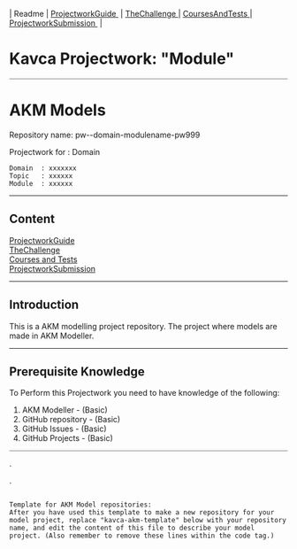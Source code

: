 
| Readme | [ProjectworkGuide ](ProjectworkGuide.md) | [TheChallenge ](TheChallenge.md) | [CoursesAndTests ](CoursesAndTests.md) | [ProjectworkSubmission ](ProjectworkSubmission.md) |

# Kavca Projectwork: "Module"

<hr style="background: gray" />

# AKM Models

Repository name:  pw--domain-modulename-pw999

Projectwork for : Domain

    Domain  : xxxxxxx
    Topic   : xxxxxx
    Module  : xxxxxx

---

## Content

[ProjectworkGuide](ProjectworkGuide.md)  
[TheChallenge](TheChallenge.md)  
[Courses and Tests](CoursesAndTests.md)  
[ProjectworkSubmission](ProjectworkSubmission.md)  

---

## Introduction

This is a AKM modelling project repository.
The project where models are made in AKM Modeller.

---

## Prerequisite Knowledge

To Perform this Projectwork you need to have knowledge of the following:

1. AKM Modeller         - (Basic)
1. GitHub repository    - (Basic) 
1. GitHub Issues        - (Basic)
1. GitHub Projects      - (Basic)

<hr style="background: gray" />


.

.

<code>
Template for AKM Model repositories:
After you have used this template to make a new repository for your model project, replace "kavca-akm-template" below with your repository name, and edit the content of this file to describe your model project. (Also remember to remove these lines within the code tag.)
</code>